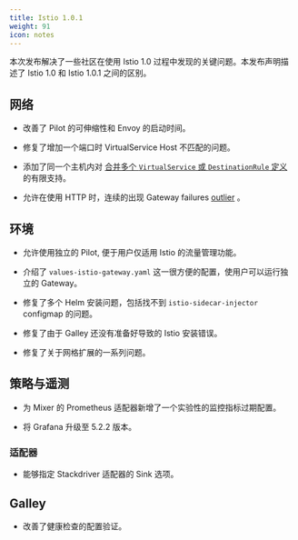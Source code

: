 ```yaml
---
title: Istio 1.0.1
weight: 91
icon: notes
---
```


本次发布解决了一些社区在使用 Istio 1.0 过程中发现的关键问题。本发布声明描述了 Istio 1.0 和 Istio 1.0.1 之间的区别。

## 网络

- 改善了 Pilot 的可伸缩性和 Envoy 的启动时间。

- 修复了增加一个端口时 VirtualService Host 不匹配的问题。

- 添加了同一个主机内对 [合并多个 `VirtualService` 或 `DestinationRule` 定义](/help/ops/traffic-management/deploy-guidelines/#multiple-virtual-services-and-destination-rules-for-the-same-host) 的有限支持。

- 允许在使用 HTTP 时，连续的出现 Gateway failures [outlier](https://www.envoyproxy.io/docs/envoy/latest/intro/arch_overview/outlier.html) 。

## 环境

- 允许使用独立的 Pilot, 便于用户仅适用 Istio 的流量管理功能。

- 介绍了 `values-istio-gateway.yaml` 这一很方便的配置，使用户可以运行独立的 Gateway。

- 修复了多个 Helm 安装问题，包括找不到 `istio-sidecar-injector` configmap 的问题。

- 修复了由于 Galley 还没有准备好导致的 Istio 安装错误。

- 修复了关于网格扩展的一系列问题。

## 策略与遥测

- 为 Mixer 的 Prometheus 适配器新增了一个实验性的监控指标过期配置。

- 将 Grafana 升级至 5.2.2 版本。

### 适配器

- 能够指定 Stackdriver 适配器的 Sink 选项。

## Galley

- 改善了健康检查的配置验证。
